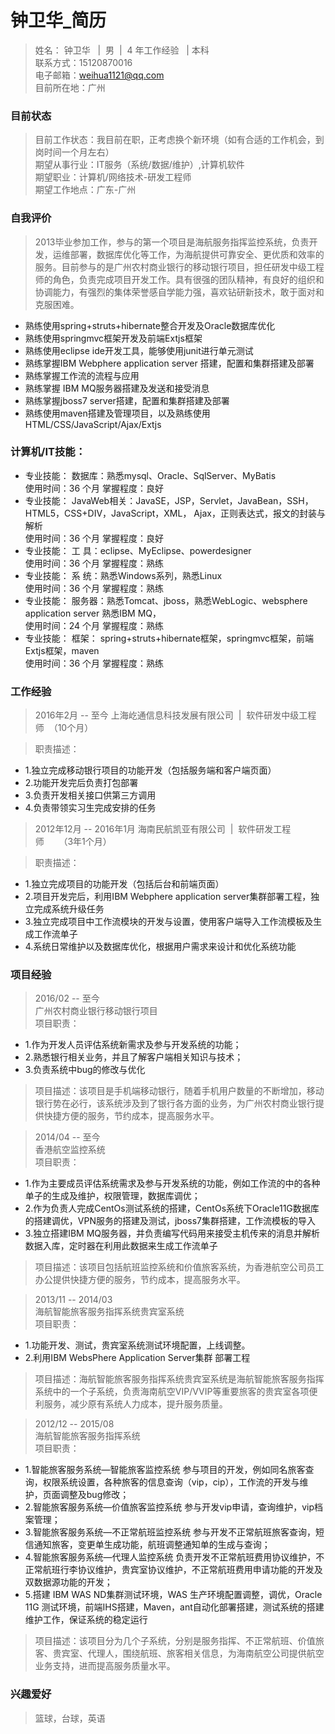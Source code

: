 # 钟卫华_简历
> 姓名： 钟卫华   |  男  |  4 年工作经验   | 本科    
> 联系方式：15120870016      
> 电子邮箱：weihua1121@qq.com    
> 目前所在地：广州     
 
 
### 目前状态    
> 目前工作状态：我目前在职，正考虑换个新环境（如有合适的工作机会，到岗时间一个月左右）   
> 期望从事行业：IT服务（系统/数据/维护）,计算机软件     
> 期望职业：计算机/网络技术-研发工程师      
> 期望工作地点：广东-广州    


### 自我评价   
> 2013毕业参加工作，参与的第一个项目是海航服务指挥监控系统，负责开发，运维部署，数据库优化等工作，为海航提供可靠安全、更优质和效率的服务。目前参与的是广州农村商业银行的移动银行项目，担任研发中级工程师的角色，负责完成项目开发工作。具有很强的团队精神，有良好的组织和协调能力，有强烈的集体荣誉感自学能力强，喜欢钻研新技术，敢于面对和克服困难。     
* 熟练使用spring+struts+hibernate整合开发及Oracle数据库优化   
* 熟练使用springmvc框架开发及前端Extjs框架    
* 熟练使用eclipse ide开发工具，能够使用junit进行单元测试        
* 熟练掌握IBM Webphere application server 搭建，配置和集群搭建及部署    
* 熟练掌握工作流的流程与应用     
* 熟练掌握 IBM MQ服务器搭建及发送和接受消息    
* 熟练掌握jboss7 server搭建，配置和集群搭建及部署    
* 熟练使用maven搭建及管理项目，以及熟练使用HTML/CSS/JavaScript/Ajax/Extjs      

### 计算机/IT技能：   

* 专业技能： 数据库：熟悉mysql、Oracle、SqlServer、MyBatis   
  使用时间：36  个月  掌握程度：良好     
* 专业技能： JavaWeb相关：JavaSE，JSP，Servlet，JavaBean，SSH，HTML5，CSS+DIV，JavaScript，XML，  Ajax，正则表达式，报文的封装与解析    
  使用时间：36  个月  掌握程度：良好    
* 专业技能： 工 具：eclipse、MyEclipse、powerdesigner      
  使用时间：36  个月  掌握程度：熟练      
* 专业技能： 系 统：熟悉Windows系列，熟悉Linux       
  使用时间：36  个月  掌握程度：熟练    
* 专业技能： 服务器：熟悉Tomcat、jboss，熟悉WebLogic、websphere application server  熟悉IBM MQ，    
  使用时间：24  个月  掌握程度：熟练     
* 专业技能： 框架： spring+struts+hibernate框架，springmvc框架，前端Extjs框架，maven                
  使用时间：36  个月  掌握程度：熟练     

### 工作经验    
> 2016年2月 -- 至今 上海屹通信息科技发展有限公司  |  软件研发中级工程师  （10个月）    

> 职责描述：     

* 1.独立完成移动银行项目的功能开发（包括服务端和客户端页面）   
* 2.功能开发完后负责打包部署      
* 3.负责开发相关接口供第三方调用      
* 4.负责带领实习生完成安排的任务    

> 2012年12月 -- 2016年1月 海南民航凯亚有限公司  |  软件研发工程师      （3年1个月）    

> 职责描述：      

* 1.独立完成项目的功能开发（包括后台和前端页面）     
* 2.项目开发完后，利用IBM Webphere application server集群部署工程，独立完成系统升级任务     
* 3.独立完成项目中工作流模块的开发与设置，使用客户端导入工作流模板及生成工作流单子      
* 4.系统日常维护以及数据库优化，根据用户需求来设计和优化系统功能     
 
### 项目经验     
> 2016/02 -- 至今     
> 广州农村商业银行移动银行项目     
> 项目职责：   
* 1.作为开发人员评估系统新需求及参与开发系统的功能；   
* 2.熟悉银行相关业务，并且了解客户端相关知识与技术；      
* 3.负责系统中bug的修改与优化    

> 项目描述：该项目是手机端移动银行，随着手机用户数量的不断增加，移动银行势在必行，该系统涉及到了银行各方面的业务，为广州农村商业银行提供快捷方便的服务，节约成本，提高服务水平。       

> 2014/04 -- 至今      
> 香港航空监控系统     
> 项目职责：       
* 1.作为主要成员评估系统需求及参与开发系统的功能，例如工作流的中的各种单子的生成及维护，权限管理，数据库调优；    
* 2.作为负责人完成CentOs测试系统的搭建，CentOs系统下Oracle11G数据库的搭建调优，VPN服务的搭建及测试，jboss7集群搭建，工作流模板的导入    
* 3.独立搭建IBM MQ服务器，并负责编写代码用来接受主机传来的消息并解析数据入库，定时器在利用此数据来生成工作流单子     

> 项目描述：该项目包括航班监控系统和价值旅客系统，为香港航空公司员工办公提供快捷方便的服务，节约成本，提高服务水平。  
 
> 2013/11 -- 2014/03    
> 海航智能旅客服务指挥系统贵宾室系统     
> 项目职责：       
* 1.功能开发、测试，贵宾室系统测试环境配置，上线调整。      
* 2.利用IBM WebsPhere Application Server集群 部署工程    

> 项目描述：海航智能旅客服务指挥系统贵宾室系统是海航智能旅客服务指挥系统中的一个子系统，负责海南航空VIP/VVIP等重要旅客的贵宾室各项便利服务，减少原有系统人力成本，提升服务质量。     
 
> 2012/12 -- 2015/08      
> 海航智能旅客服务指挥系统      
> 项目职责：      
* 1.智能旅客服务系统—智能旅客监控系统 参与项目的开发，例如同名旅客查询，权限系统设置，各种旅客的信息查询（vip，cip），工作流的开发与维护，页面调整及bug修改；      
* 2.智能旅客服务系统—价值旅客监控系统 参与开发vip申请，查询维护，vip档案管理；      
* 3.智能旅客服务系统—不正常航班监控系统 参与开发不正常航班旅客查询，短信通知旅客，变更单生成功能，航班调整通知单的生成与查询；      
* 4.智能旅客服务系统—代理人监控系统 负责开发不正常航班费用协议维护，不正常航班行李协议维护，贵宾室协议维护，不正常航班费用申请功能的开发及双数据源功能的开发；      
* 5.搭建 IBM WAS ND集群测试环境，WAS 生产环境配置调整，调优，Oracle 11G 测试环境，前端IHS搭建，Maven，ant自动化部署搭建，测试系统的搭建维护工作，保证系统的稳定运行      

> 项目描述：该项目分为几个子系统，分别是服务指挥、不正常航班、价值旅客、贵宾室、代理人，围绕航班、旅客相关信息，为海南航空公司提供航空业务支持，进而提高服务质量水平。    

### 兴趣爱好    
> 篮球，台球，英语  
